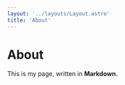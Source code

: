 ```yaml
---
layout: '../layouts/Layout.astro'
title: 'About'
---
```


# About

This is my page, written in **Markdown.**

